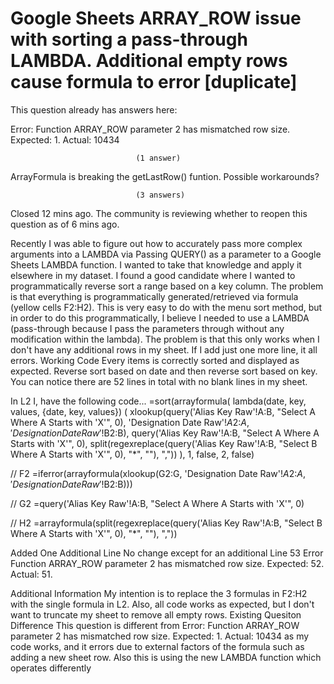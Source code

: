
# Google Sheets ARRAY_ROW issue with sorting a pass-through LAMBDA. Additional empty rows cause formula to error [duplicate]







This question already has answers here:
                        
                    



Error: Function ARRAY_ROW parameter 2 has mismatched row size. Expected: 1. Actual: 10434

                                (1 answer)
                            


ArrayFormula is breaking the getLastRow() funtion. Possible workarounds?

                                (3 answers)
                            

Closed 12 mins ago.
The community is reviewing whether to reopen this question as of 6 mins ago.



Recently I was able to figure out how to accurately pass more complex arguments into a LAMBDA via
Passing QUERY() as a parameter to a Google Sheets LAMBDA function. I wanted to take that knowledge and apply it elsewhere in my dataset. I found a good candidate where I wanted to programmatically reverse sort a range based on a key column.
The problem is that everything is programmatically generated/retrieved via formula (yellow cells F2:H2). This is very easy to do with the menu sort method, but in order to do this programmatically, I believe I needed to use a LAMBDA (pass-through because I pass the parameters through without any modification within the lambda).
The problem is that this only works when I don't have any additional rows in my sheet. If I add just one more line, it all errors.
Working Code
Every items is correctly sorted and displayed as expected. Reverse sort based on date and then reverse sort based on key. You can notice there are 52 lines in total with no blank lines in my sheet.

In L2 I, have the following code...
=sort(arrayformula(
  lambda(date, key, values, {date, key, values})
  (
    xlookup(query('Alias Key Raw'!A:B, "Select A Where A Starts with 'X'", 0), 'Designation Date Raw'!$A$2:$A, 'Designation Date Raw'!$B$2:$B),
    query('Alias Key Raw'!A:B, "Select A Where A Starts with 'X'", 0),
    split(regexreplace(query('Alias Key Raw'!A:B, "Select B Where A Starts with 'X'", 0), "\*", ""), ","))
  ), 
1, false, 2, false)

// F2
=iferror(arrayformula(xlookup(G2:G, 'Designation Date Raw'!$A$2:$A, 'Designation Date Raw'!$B$2:$B)))

// G2
=query('Alias Key Raw'!A:B, "Select A Where A Starts with 'X'", 0)

// H2
=arrayformula(split(regexreplace(query('Alias Key Raw'!A:B, "Select B Where A Starts with 'X'", 0), "\*", ""), ","))

Added One Additional Line
No change except for an additional Line 53
Error
Function ARRAY_ROW parameter 2 has mismatched row size. Expected: 52. Actual: 51.


Additional Information
My intention is to replace the 3 formulas in F2:H2 with the single formula in L2. Also, all code works as expected, but I don't want to truncate my sheet to remove all empty rows.
Existing Quesiton Difference
This question is different from Error: Function ARRAY_ROW parameter 2 has mismatched row size. Expected: 1. Actual: 10434 as my code works, and it errors due to external factors of the formula such as adding a new sheet row. Also this is using the new LAMBDA function which operates differently

        